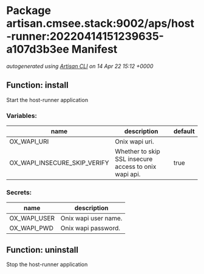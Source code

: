 # Package artisan.cmsee.stack:9002/aps/host-runner:20220414151239635-a107d3b3ee Manifest
*autogenerated using [Artisan CLI](https://github.com/gatblau/artisan) on 14 Apr 22 15:12 +0000*
## Function: install
Start the host-runner application
### Variables:
|name|description|default|
|---|---|---|
|OX_WAPI_URI|Onix wapi uri.||
|OX_WAPI_INSECURE_SKIP_VERIFY|Whether to skip SSL insecure access to onix wapi api.|true|
### Secrets:
|name|description|
|---|---|
|OX_WAPI_USER|Onix wapi user name.|
|OX_WAPI_PWD|Onix wapi password.|
## Function: uninstall
Stop the host-runner application

